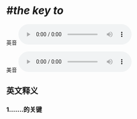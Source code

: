 # ***\#the key to*** 
英音
<audio src="./media/the key to1_AAC.aac" controls="controls"></audio>

美音
<audio src="./media/the key to2_AAC.aac" controls="controls"></audio>



  

英文释义
---
### 1.**……的关键**  


